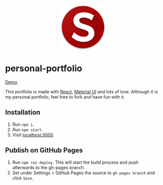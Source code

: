 <p align="center">
  <img src="icon.png" width="150px" />
</p>

# personal-portfolio

[Demo](https://salomonelli.github.io/personal-portfolio/)

This portfolio is made with [React](https://github.com/facebook/react), [Material UI](https://github.com/callemall/material-ui) and lots of love.
Although it is my personal portfolio, feel free to fork and have fun with it.

## Installation

1. Run `npm i`.
2. Run `npm start`.
3. Visit [localhost:3000](http://localhost:3000).


## Publish on GitHub Pages

1. Run `npm run deploy`. This will start the build process and push afterwards to the gh-pages branch.
2. Set under Settings > GitHub Pages the source to `gh-pages branch` and click `Save`.
